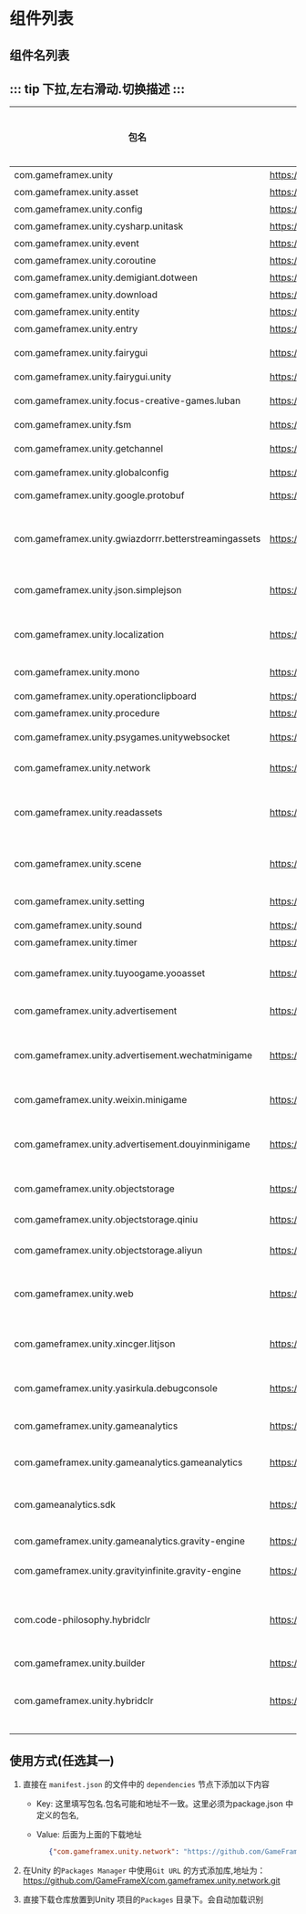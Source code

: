 # 组件列表

## 组件名列表

::: tip
下拉,左右滑动.切换描述
:::
---

| 包名                                                    | 包地址                                                                                    | 简介                               | 是否必须 |
|-------------------------------------------------------|----------------------------------------------------------------------------------------|----------------------------------|------|
| com.gameframex.unity                                  | https://gitee.com/gameframex/com.gameframex.unity.git                                  | 主框架包                             | 是    |
| com.gameframex.unity.asset                            | https://gitee.com/gameframex/com.gameframex.unity.asset.git                            | 资源包                              | 是    |
| com.gameframex.unity.config                           | https://gitee.com/gameframex/com.gameframex.unity.config.git                           | 配置表                              | 是    |
| com.gameframex.unity.cysharp.unitask                  | https://gitee.com/gameframex/com.gameframex.unity.cysharp.unitask.git                  | Unitask包                         | 是    |
| com.gameframex.unity.event                            | https://gitee.com/gameframex/com.gameframex.unity.event.git                            | 事件                               | 是    |
| com.gameframex.unity.coroutine                        | https://gitee.com/gameframex/com.gameframex.unity.coroutine.git                        | 协程                               | 否    |
| com.gameframex.unity.demigiant.dotween                | https://gitee.com/gameframex/com.gameframex.unity.demigiant.dotween.git                | DoTween                          | 否    |
| com.gameframex.unity.download                         | https://gitee.com/gameframex/com.gameframex.unity.download.git                         | 下载                               | 否    |
| com.gameframex.unity.entity                           | https://gitee.com/gameframex/com.gameframex.unity.entity.git                           | 实体对象                             | 否    |
| com.gameframex.unity.entry                            | https://gitee.com/gameframex/com.gameframex.unity.entry.git                            | 入口                               | 否    |
| com.gameframex.unity.fairygui                         | https://gitee.com/gameframex/com.gameframex.unity.fairygui.git                         | FairyGUI UI框架简单实现                | 否    |
| com.gameframex.unity.fairygui.unity                   | https://gitee.com/gameframex/com.gameframex.unity.fairygui.unity.git                   | FairyGUI SDK                     | 否    |
| com.gameframex.unity.focus-creative-games.luban       | https://gitee.com/gameframex/com.gameframex.unity.focus-creative-games.luban.git       | Luban 配置表实现库                     | 是    |
| com.gameframex.unity.fsm                              | https://gitee.com/gameframex/com.gameframex.unity.fsm.git                              | 有限状态机                            | 是    |
| com.gameframex.unity.getchannel                       | https://gitee.com/gameframex/com.gameframex.unity.getchannel.git                       | 简单实现的获取渠道                        | 否    |
| com.gameframex.unity.globalconfig                     | https://gitee.com/gameframex/com.gameframex.unity.globalconfig.git                     | 全局信息配置                           | 否    |
| com.gameframex.unity.google.protobuf                  | https://gitee.com/gameframex/com.gameframex.unity.google.protobuf.git                  | Protobuf-Net实现库                  | 否    |
| com.gameframex.unity.gwiazdorrr.betterstreamingassets | https://gitee.com/gameframex/com.gameframex.unity.gwiazdorrr.betterstreamingassets.git | 非WWW的方式读取Android的只读目录实现库         | 是    |
| com.gameframex.unity.json.simplejson                  | https://gitee.com/gameframex/com.gameframex.unity.json.simplejson.git                  | SimpleJson实现库。主要用于Config         | 是    |
| com.gameframex.unity.localization                     | https://gitee.com/gameframex/com.gameframex.unity.localization.git                     | 国际化，请使用Config来实现                 | 否    |
| com.gameframex.unity.mono                             | https://gitee.com/gameframex/com.gameframex.unity.mono.git                             | Mono基本生命周期简单实现                   | 否    |
| com.gameframex.unity.operationclipboard               | https://gitee.com/gameframex/com.gameframex.unity.operationclipboard.git               | 操作粘贴板                            | 否    |
| com.gameframex.unity.procedure                        | https://gitee.com/gameframex/com.gameframex.unity.procedure.git                        | 流程                               | 否    |
| com.gameframex.unity.psygames.unitywebsocket          | https://gitee.com/gameframex/com.gameframex.unity.psygames.unitywebsocket.git          | WebSocket 实现库                    | 否    |
| com.gameframex.unity.network                          | https://gitee.com/gameframex/com.gameframex.unity.network.git                          | 长连接网络实现                          | 否    |
| com.gameframex.unity.readassets                       | https://gitee.com/gameframex/com.gameframex.unity.readassets.git                       | 非WWW的方式读取Android的只读目录实现库         | 否    |
| com.gameframex.unity.scene                            | https://gitee.com/gameframex/com.gameframex.unity.scene.git                            | 场景管理，如果是单场景。用不上这个                | 否    |
| com.gameframex.unity.setting                          | https://gitee.com/gameframex/com.gameframex.unity.setting.git                          | 设置或配置存写                          | 否    |
| com.gameframex.unity.sound                            | https://gitee.com/gameframex/com.gameframex.unity.sound.git                            | 声音播放实现                           | 否    |
| com.gameframex.unity.timer                            | https://gitee.com/gameframex/com.gameframex.unity.timer.git                            | 计时器                              | 否    |
| com.gameframex.unity.tuyoogame.yooasset               | https://gitee.com/gameframex/com.gameframex.unity.tuyoogame.yooasset.git               | TuYou 的YooAsset 资源管理             | 否    |
| com.gameframex.unity.advertisement                    | https://gitee.com/gameframex/com.gameframex.unity.advertisement.git                    | 广告实现基础接口                         | 否    |
| com.gameframex.unity.advertisement.wechatminigame     | https://gitee.com/gameframex/com.gameframex.unity.advertisement.wechatminigame.git     | 广告微信小游戏实现库,需要微信小游戏导出包            | 否    |
| com.gameframex.unity.weixin.minigame                  | https://gitee.com/gameframex/com.gameframex.unity.weixin.minigame.git                  | 微信小游戏导出包                         | 否    |
| com.gameframex.unity.advertisement.douyinminigame     | https://gitee.com/gameframex/com.gameframex.unity.advertisement.douyinminigame.git     | 广告抖音小游戏实现库,需要抖音小游戏导出包            | 否    |
| com.gameframex.unity.objectstorage                    | https://gitee.com/gameframex/com.gameframex.unity.objectstorage.git                    | 对象存储基础接口                         | 否    |
| com.gameframex.unity.objectstorage.qiniu              | https://gitee.com/gameframex/com.gameframex.unity.objectstorage.qiniu.git              | 七牛对象存储实现库                        | 否    |
| com.gameframex.unity.objectstorage.aliyun             | https://gitee.com/gameframex/com.gameframex.unity.objectstorage.aliyun.git             | 阿里云对象存储实现库                       | 否    |
| com.gameframex.unity.web                              | https://gitee.com/gameframex/com.gameframex.unity.web.git                              | HTTP 简单请求封装,自动适配小游戏和WebGL        | 否    |
| com.gameframex.unity.xincger.litjson                  | https://gitee.com/gameframex/com.gameframex.unity.xincger.litjson.git                  | LitJSON.来源于马三小伙儿的修改库             | 否    |
| com.gameframex.unity.yasirkula.debugconsole           | https://gitee.com/gameframex/com.gameframex.unity.yasirkula.debugconsole.git           | 日志查看器。来源于Github yasirkula 用户     | 否    |
| com.gameframex.unity.gameanalytics                    | https://gitee.com/gameframex/com.gameframex.unity.gameanalytics.git                    | 游戏数据统计基础库                        | 否    |
| com.gameframex.unity.gameanalytics.gameanalytics      | https://gitee.com/gameframex/com.gameframex.unity.gameanalytics.gameanalytics.git      | 国外的gameanalytics 的统计实现           | 否    |
| com.gameanalytics.sdk                                 | https://gitee.com/gameframex/com.gameframex.unity.gameanalytics.gameanalytics.sdk.git  | 国外的gameanalytics 的统计SDK          | 否    |
| com.gameframex.unity.gameanalytics.gravity-engine     | https://gitee.com/gameframex/com.gameframex.unity.gameanalytics.gravity-engine.git     | 引力的统计实现                          | 否    |
| com.gameframex.unity.gravityinfinite.gravity-engine   | https://gitee.com/gameframex/com.gameframex.unity.gravityinfinite.gravity-engine.git   | 引力的统计SDK                         | 否    |
| com.code-philosophy.hybridclr                         | https://gitee.com/gameframex/com.gameframex.unity.code-philosophy.hybridclr.git        | HyBridCLR库。基本目前保持和官方同步,自己做了微小改动. | 否    |
| com.gameframex.unity.builder                          | https://gitee.com/gameframex/com.gameframex.unity.builder.git                          | 自动化构建包                           | 否    |
| com.gameframex.unity.hybridclr                        | https://gitee.com/gameframex/com.gameframex.unity.hybridclr.git                        | HybridCLR 构建完成后自动执行任务,打包的时候用     | 否    |
|                                                       |                                                                                        |                                  |      |

## 使用方式(任选其一)

1. 直接在 `manifest.json` 的文件中的 `dependencies` 节点下添加以下内容

    - Key:  这里填写包名.包名可能和地址不一致。这里必须为package.json 中定义的包名,
    - Value: 后面为上面的下载地址

       ```json
          {"com.gameframex.unity.network": "https://github.com/GameFrameX/com.gameframex.unity.network.git"}
        ```

2. 在Unity 的`Packages Manager` 中使用`Git URL`
   的方式添加库,地址为：https://github.com/GameFrameX/com.gameframex.unity.network.git

3. 直接下载仓库放置到Unity 项目的`Packages` 目录下。会自动加载识别
